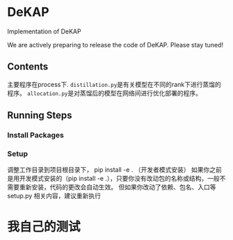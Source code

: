 # DeKAP
Implementation of DeKAP

We are actively preparing to release the code of DeKAP. Please stay tuned!

## Contents
主要程序在process下.
`distillation.py`是有关模型在不同的rank下进行蒸馏的程序。
`allocation.py`是对蒸馏后的模型在网络间进行优化部署的程序。

## Running Steps

### Install Packages

### Setup
调整工作目录到项目根目录下， pip install -e . （开发者模式安装）
如果你之前是用开发模式安装的（pip install -e .），只要你没有改动包的名称或结构，一般不需要重新安装，代码的更改会自动生效。
但如果你改动了依赖、包名、入口等 setup.py 相关内容，建议重新执行

<!---------------------------------------->
# 我自己的测试

